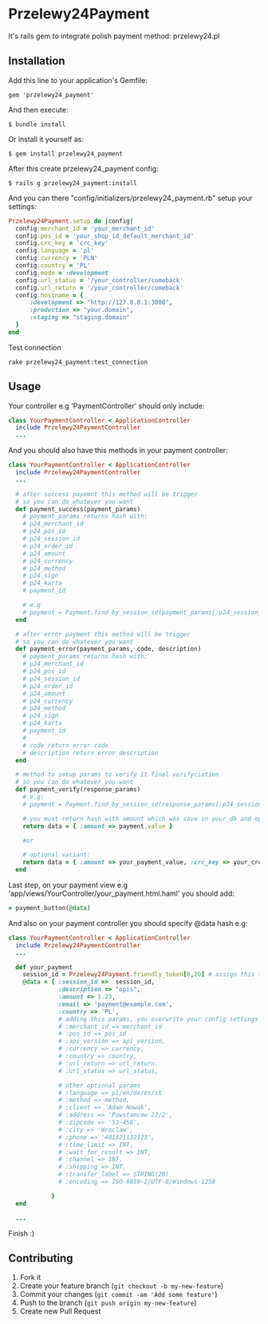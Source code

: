 # Przelewy24Payment

It's rails gem to integrate polish payment method: przelewy24.pl

## Installation

Add this line to your application's Gemfile:

    gem 'przelewy24_payment'

And then execute:

    $ bundle install

Or install it yourself as:

    $ gem install przelewy24_payment

After this create przelewy24_payment config:

    $ rails g przelewy24_payment:install

And you can there "config/initializers/przelewy24_payment.rb" setup your settings:

```ruby
Przelewy24Payment.setup do |config|
  config.merchant_id = 'your_merchant_id'
  config.pos_id = 'your_shop_id_default_merchant_id'
  config.crc_key = 'crc_key'
  config.language = 'pl'
  config.currency = 'PLN'
  config.country = 'PL'
  config.mode = :development
  config.url_status = '/your_controller/comeback'
  config.url_return = '/your_controller/comeback'
  config.hostname = {
      :development => "http://127.0.0.1:3000",
      :production => "your.domain",
      :staging => "staging.domain"
  }
end

```

Test connection
```
rake przelewy24_payment:test_connection
```
## Usage

Your controller e.g 'PaymentController' should only include:

```ruby
class YourPaymentController < ApplicationController
  include Przelewy24PaymentController
  ...
```

And you should also have this methods in your payment controller:

```ruby
class YourPaymentController < ApplicationController
  include Przelewy24PaymentController
  ...

  # after success payemnt this method will be trigger
  # so you can do whatever you want
  def payment_success(payment_params)
    # payment_params returns hash with:
    # p24_merchant_id
    # p24_pos_id
    # p24_session_id
    # p24_order_id
    # p24_amount
    # p24_currency
    # p24_method
    # p24_sign
    # p24_karta
    # payment_id

    # e.g
    # payment = Payment.find_by_session_id(payment_params[:p24_session_id])
  end

  # after error payment this method will be trigger
  # so you can do whatever you want
  def payment_error(payment_params, code, description)
    # payment_params returns hash with:
    # p24_merchant_id
    # p24_pos_id
    # p24_session_id
    # p24_order_id
    # p24_amount
    # p24_currency
    # p24_method
    # p24_sign
    # p24_karta
    # payment_id
    #
    # code return error code
    # description return error description
  end

  # method to setup params to verify it final verifyciation
  # so you can do whatever you want
  def payment_verify(response_params)
    # e.g:
    # payment = Payment.find_by_session_id(response_params[:p24_session_id])

    # you must return hash with amount which was save in your db and optional if you use your crc_key
    return data = { :amount => payment.value }

    #or

    # optional variant:
    return data = { :amount => your_payment_value, :crc_key => your_crc_key }
  end
```

Last step, on your payment view e.g 'app/views/YourController/your_payment.html.haml' you should add:

```ruby
= payment_button(@data)
```

And also on your payment controller you should specify @data hash e.g:

```ruby
class YourPaymentController < ApplicationController
  include Przelewy24PaymentController
  ...

  def your_payment
    session_id = Przelewy24Payment.friendly_token[0,20] # assign this to payment
    @data = { :session_id =>  session_id,
              :description => "opis",
              :amount => 1.23,
              :email => 'payment@example.com',
              :country => 'PL',
              # adding this params, you overwrite your config settings so this param is optional
              # :merchant_id => merchant_id
              # :pos_id => pos_id
              # :api_version => api_version,
              # :currency => currency,
              # :country => country,
              # :url_return => url_return,
              # :url_status => url_status,

              # other optional params
              # :language => pl/en/de/es/it
              # :method => method,
              # :client => 'Adam Nowak',
              # :address => 'Powstancow 22/2',
              # :zipcode => '53-456',
              # :city => 'Wroclaw',
              # :phone => '481321132123',
              # :time_limit => INT,
              # :wait_for_result => INT,
              # :channel => INT,
              # :shipping => INT,
              # :transfer_label => STRING(20)
              # :encoding => ISO-8859-2/UTF-8/Windows-1250

            }
  end

  ...

```

Finish :)

## Contributing

1. Fork it
2. Create your feature branch (`git checkout -b my-new-feature`)
3. Commit your changes (`git commit -am 'Add some feature'`)
4. Push to the branch (`git push origin my-new-feature`)
5. Create new Pull Request
